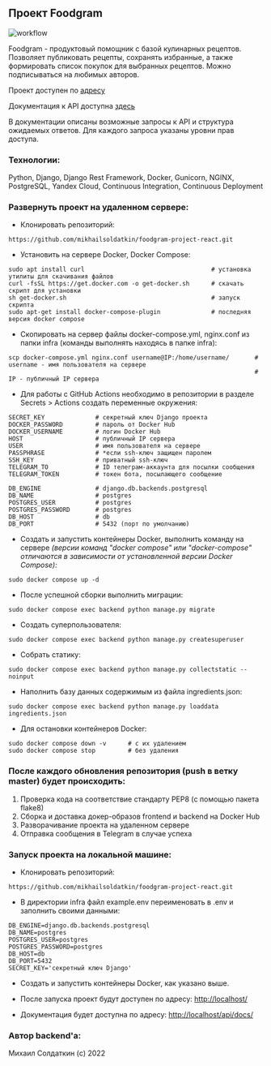 ## Проект Foodgram

![workflow](https://github.com/mikhailsoldatkin/foodgram-project-react/actions/workflows/foodgram_workflow.yml/badge.svg)

Foodgram - продуктовый помощник с базой кулинарных рецептов. Позволяет публиковать рецепты, сохранять избранные, а также формировать список покупок для выбранных рецептов. Можно подписываться на любимых авторов.

Проект доступен по [адресу](http://158.160.7.21/)

Документация к API доступна [здесь](http://158.160.7.21/api/docs/)

В документации описаны возможные запросы к API и структура ожидаемых ответов. Для каждого запроса указаны уровни прав доступа.

### Технологии:

Python, Django, Django Rest Framework, Docker, Gunicorn, NGINX, PostgreSQL, Yandex Cloud, Continuous Integration, Continuous Deployment

### Развернуть проект на удаленном сервере:

- Клонировать репозиторий:
```
https://github.com/mikhailsoldatkin/foodgram-project-react.git
```

- Установить на сервере Docker, Docker Compose:

```
sudo apt install curl                                   # установка утилиты для скачивания файлов
curl -fsSL https://get.docker.com -o get-docker.sh      # скачать скрипт для установки
sh get-docker.sh                                        # запуск скрипта
sudo apt-get install docker-compose-plugin              # последняя версия docker compose
```

- Скопировать на сервер файлы docker-compose.yml, nginx.conf из папки infra (команды выполнять находясь в папке infra):

```
scp docker-compose.yml nginx.conf username@IP:/home/username/       # username - имя пользователя на сервере
                                                                    # IP - публичный IP сервера
```

- Для работы с GitHub Actions необходимо в репозитории в разделе Secrets > Actions создать переменные окружения:
```
SECRET_KEY              # секретный ключ Django проекта
DOCKER_PASSWORD         # пароль от Docker Hub
DOCKER_USERNAME         # логин Docker Hub
HOST                    # публичный IP сервера
USER                    # имя пользователя на сервере
PASSPHRASE              # *если ssh-ключ защищен паролем
SSH_KEY                 # приватный ssh-ключ
TELEGRAM_TO             # ID телеграм-аккаунта для посылки сообщения
TELEGRAM_TOKEN          # токен бота, посылающего сообщение

DB_ENGINE               # django.db.backends.postgresql
DB_NAME                 # postgres
POSTGRES_USER           # postgres
POSTGRES_PASSWORD       # postgres
DB_HOST                 # db
DB_PORT                 # 5432 (порт по умолчанию)
```

- Создать и запустить контейнеры Docker, выполнить команду на сервере
*(версии команд "docker compose" или "docker-compose" отличаются в зависимости от установленной версии Docker Compose):*
```
sudo docker compose up -d
```

- После успешной сборки выполнить миграции:
```
sudo docker compose exec backend python manage.py migrate
```

- Создать суперпользователя:
```
sudo docker compose exec backend python manage.py createsuperuser
```

- Собрать статику:
```
sudo docker compose exec backend python manage.py collectstatic --noinput
```

- Наполнить базу данных содержимым из файла ingredients.json:
```
sudo docker compose exec backend python manage.py loaddata ingredients.json
```

- Для остановки контейнеров Docker:
```
sudo docker compose down -v      # с их удалением
sudo docker compose stop         # без удаления
```

### После каждого обновления репозитория (push в ветку master) будет происходить:

1. Проверка кода на соответствие стандарту PEP8 (с помощью пакета flake8)
2. Сборка и доставка докер-образов frontend и backend на Docker Hub
3. Разворачивание проекта на удаленном сервере
4. Отправка сообщения в Telegram в случае успеха

### Запуск проекта на локальной машине:

- Клонировать репозиторий:
```
https://github.com/mikhailsoldatkin/foodgram-project-react.git
```

- В директории infra файл example.env переименовать в .env и заполнить своими данными:
```
DB_ENGINE=django.db.backends.postgresql
DB_NAME=postgres
POSTGRES_USER=postgres
POSTGRES_PASSWORD=postgres
DB_HOST=db
DB_PORT=5432
SECRET_KEY='секретный ключ Django'
```

- Создать и запустить контейнеры Docker, как указано выше.


- После запуска проект будут доступен по адресу: [http://localhost/](http://localhost/)


- Документация будет доступна по адресу: [http://localhost/api/docs/](http://localhost/api/docs/)


### Автор backend'а:

Михаил Солдаткин (c) 2022
